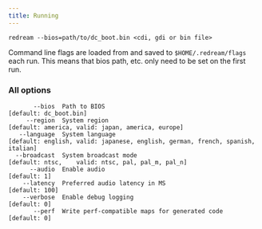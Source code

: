 ```yaml
---
title: Running
---
```


```
redream --bios=path/to/dc_boot.bin <cdi, gdi or bin file>
```

Command line flags are loaded from and saved to `$HOME/.redream/flags` each run. This means that bios path, etc. only need to be set on the first run.

### All options

```
       --bios  Path to BIOS                                        [default: dc_boot.bin]
     --region  System region                                       [default: america, valid: japan, america, europe]
   --language  System language                                     [default: english, valid: japanese, english, german, french, spanish, italian]
  --broadcast  System broadcast mode                               [default: ntsc,    valid: ntsc, pal, pal_m, pal_n]
      --audio  Enable audio                                        [default: 1]
    --latency  Preferred audio latency in MS                       [default: 100]
    --verbose  Enable debug logging                                [default: 0]
       --perf  Write perf-compatible maps for generated code       [default: 0]
```
